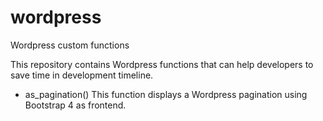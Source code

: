 # wordpress
Wordpress custom functions

This repository contains Wordpress functions that can help developers to save time in development timeline.

- as_pagination()
  This function displays a Wordpress pagination using Bootstrap 4 as frontend.
